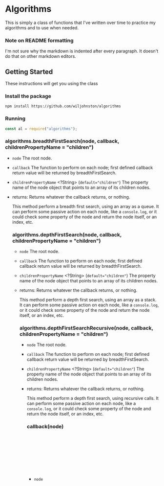 # Algorithms

This is simply a class of functions that I've written over time to practice my algorithms and to use when needed.

### Note on README formatting
I'm not sure why the markdown is indented after every paragraph. It doesn't do that on other markdown editors.

## Getting Started

These instructions will get you using the class

### Install the package

```
npm install https://github.com/wiljohnston/algorithms
```

### Running

```js
const al = require("algorithms");
```


### algorithms.breadthFirstSearch(node, callback, childrenPropertyName = "children")

- `node` <Object> The root node.
- `callback` <function> The function to perform on each node; first defined callback return value will be returned by breadthFirstSearch.
- `childrenPropertyName` <?String> (`default="children"`) The property name of the node object that points to an array of its children nodes.

- returns: <any> Returns whatever the callback returns, or nothing.

This method perform a breadth first search, using an array as a queue. It can perform some passive action on each node, like a `console.log`, or it could check some property of the node and return the node itself, or an index, etc.


### algorithms.depthFirstSearch(node, callback, childrenPropertyName = "children")

- `node` <Object> The root node.
- `callback` <function> The function to perform on each node; first defined callback return value will be returned by breadthFirstSearch.
- `childrenPropertyName` <?String> (`default="children"`) The property name of the node object that points to an array of its children nodes.

- returns: <any> Returns whatever the callback returns, or nothing.

This method perform a depth first search, using an array as a stack. It can perform some passive action on each node, like a `console.log`, or it could check some property of the node and return the node itself, or an index, etc.


### algorithms.depthFirstSearchRecursive(node, callback, childrenPropertyName = "children")

- `node` <Object> The root node.
- `callback` <function> The function to perform on each node; first defined callback return value will be returned by breadthFirstSearch.
- `childrenPropertyName` <?String> (`default="children"`) The property name of the node object that points to an array of its children nodes.

- returns: <any> Returns whatever the callback returns, or nothing.
  
This method perform a depth first search, using recursive calls. It can perform some passive action on each node, like a `console.log`, or it could check some property of the node and return the node itself, or an index, etc.

### callback(node)

- `node` <Object> The root currently being processes.
- returns: <any> Can be a passive call, like `console.log`, or can return some value to be returned by the top-level function.
  
Each node that is processed is passed into the callback, and the first defined value returned will be returned by the calling function.

### Examples

```js
// Passive callback
al.breadthFirstSearch(node, n => console.log(n.id));

// Return the node with some property
al.depthFirstSearch(node, n => (n.property === something ? n : undefined));

// Return the node with four children
al.depthFirstSearchRecursive(node, n =>
  n.children.length === 4 ? n : undefined
);
```
